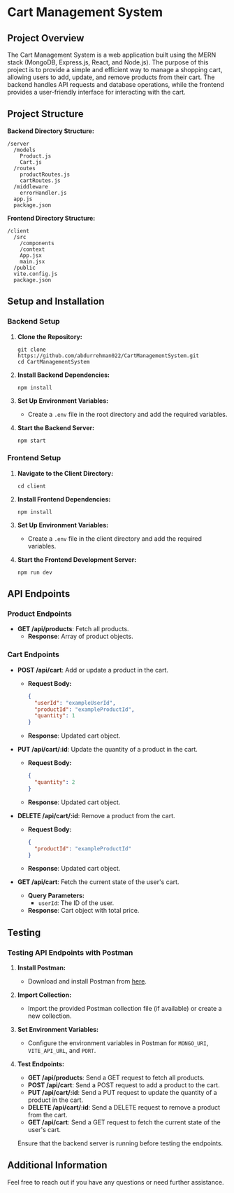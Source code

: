 # Cart Management System

## Project Overview

The Cart Management System is a web application built using the MERN stack (MongoDB, Express.js, React, and Node.js). The purpose of this project is to provide a simple and efficient way to manage a shopping cart, allowing users to add, update, and remove products from their cart. The backend handles API requests and database operations, while the frontend provides a user-friendly interface for interacting with the cart.

## Project Structure

**Backend Directory Structure:**

```
/server
  /models
    Product.js
    Cart.js
  /routes
    productRoutes.js
    cartRoutes.js
  /middleware
    errorHandler.js
  app.js
  package.json
```

**Frontend Directory Structure:**

```
/client
  /src
    /components
    /context
    App.jsx
    main.jsx
  /public
  vite.config.js
  package.json
```

## Setup and Installation

### Backend Setup

1. **Clone the Repository:**
   ```
   git clone https://github.com/abdurrehman022/CartManagementSystem.git
   cd CartManagementSystem
   ```

2. **Install Backend Dependencies:**
   ```
   npm install
   ```

3. **Set Up Environment Variables:**
   - Create a `.env` file in the root directory and add the required variables.

4. **Start the Backend Server:**
   ```
   npm start
   ```

### Frontend Setup

1. **Navigate to the Client Directory:**
   ```
   cd client
   ```

2. **Install Frontend Dependencies:**
   ```
   npm install
   ```

3. **Set Up Environment Variables:**
   - Create a `.env` file in the client directory and add the required variables.

4. **Start the Frontend Development Server:**
   ```
   npm run dev
   ```

## API Endpoints

### Product Endpoints

- **GET /api/products**: Fetch all products.
  - **Response**: Array of product objects.

### Cart Endpoints

- **POST /api/cart**: Add or update a product in the cart.
  - **Request Body:**
    ```json
    {
      "userId": "exampleUserId",
      "productId": "exampleProductId",
      "quantity": 1
    }
    ```
  - **Response**: Updated cart object.

- **PUT /api/cart/:id**: Update the quantity of a product in the cart.
  - **Request Body:**
    ```json
    {
      "quantity": 2
    }
    ```
  - **Response**: Updated cart object.

- **DELETE /api/cart/:id**: Remove a product from the cart.
  - **Request Body:**
    ```json
    {
      "productId": "exampleProductId"
    }
    ```
  - **Response**: Updated cart object.

- **GET /api/cart**: Fetch the current state of the user's cart.
  - **Query Parameters:**
    - `userId`: The ID of the user.
  - **Response**: Cart object with total price.

## Testing

### Testing API Endpoints with Postman

1. **Install Postman:**
   - Download and install Postman from [here](https://www.postman.com/downloads).

2. **Import Collection:**
   - Import the provided Postman collection file (if available) or create a new collection.

3. **Set Environment Variables:**
   - Configure the environment variables in Postman for `MONGO_URI`, `VITE_API_URL`, and `PORT`.

4. **Test Endpoints:**
   - **GET /api/products**: Send a GET request to fetch all products.
   - **POST /api/cart**: Send a POST request to add a product to the cart.
   - **PUT /api/cart/:id**: Send a PUT request to update the quantity of a product in the cart.
   - **DELETE /api/cart/:id**: Send a DELETE request to remove a product from the cart.
   - **GET /api/cart**: Send a GET request to fetch the current state of the user's cart.

   Ensure that the backend server is running before testing the endpoints.

## Additional Information

Feel free to reach out if you have any questions or need further assistance.
